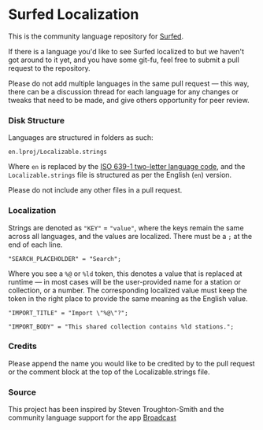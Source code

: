 # Surfed Localization

This is the community language repository for [Surfed](https://surfed.app).

If there is a language you'd like to see Surfed localized to but we haven't got around to it yet, and you have some git-fu, feel free to submit a pull request to the repository.

Please do not add multiple languages in the same pull request — this way, there can be a discussion thread for each language for any changes or tweaks that need to be made, and give others opportunity for peer review.

### Disk Structure
Languages are structured in folders as such:

`en.lproj/Localizable.strings`

Where `en` is replaced by the [ISO 639-1 two-letter language code](https://en.wikipedia.org/wiki/List_of_ISO_639-1_codes), and the `Localizable.strings` file is structured as per the English (`en`) version.

Please do not include any other files in a pull request.

### Localization

Strings are denoted as `"KEY"` = `"value"`, where the keys remain the same across all languages, and the values are localized. There must be a `;` at the end of each line.

`"SEARCH_PLACEHOLDER" = "Search";`

Where you see a `%@` or `%ld` token, this denotes a value that is replaced at runtime — in most cases will be the user-provided name for a station or collection, or a number. The corresponding localized value must keep the token in the right place to provide the same meaning as the English value.

`"IMPORT_TITLE" = "Import \"%@\"?";`

`"IMPORT_BODY" = "This shared collection contains %ld stations.";`


### Credits

Please append the name you would like to be credited by to the pull request or the comment block at the top of the Localizable.strings file.

### Source

This project has been inspired by Steven Troughton-Smith and the community language support for the app [Broadcast](https://github.com/steventroughtonsmith/broadcasts-localization)
